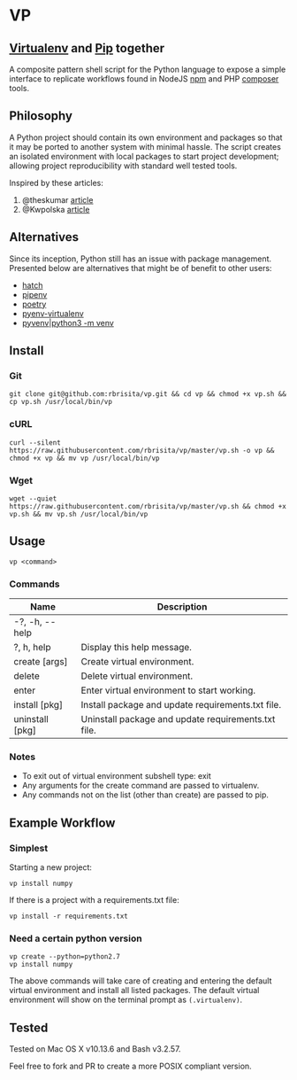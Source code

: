 # VP
## [Virtualenv](https://virtualenv.pypa.io/en/latest/) and [Pip](https://pip.pypa.io/en/latest/) together

A composite pattern shell script for the Python language to expose a simple interface
to replicate workflows found in NodeJS [npm](https://www.npmjs.com/) and PHP [composer](https://getcomposer.org/) tools.

## Philosophy

A Python project should contain its own environment and packages so that it may be ported to another system
with minimal hassle. The script creates an isolated environment with local packages to start project
development; allowing project reproducibility with standard well tested tools.

Inspired by these articles:

1. @theskumar [article](https://saurabh-kumar.com/blog/virtualenv-vs-virtualenvwrapper.html)
1. @Kwpolska [article](https://chriswarrick.com/blog/2018/07/17/pipenv-promises-a-lot-delivers-very-little/)

## Alternatives

Since its inception, Python still has an issue with package management.
Presented below are alternatives that might be of benefit to other users:

* [hatch](https://github.com/ofek/hatch)
* [pipenv](https://github.com/pypa/pipenv)
* [poetry](https://github.com/sdispater/poetry)
* [pyenv-virtualenv](https://github.com/pyenv/pyenv-virtualenv)
* [pyvenv|python3 -m venv](https://docs.python.org/3/library/venv.html)

## Install

### Git
```shell
git clone git@github.com:rbrisita/vp.git && cd vp && chmod +x vp.sh && cp vp.sh /usr/local/bin/vp
```

### cURL
```shell
curl --silent https://raw.githubusercontent.com/rbrisita/vp/master/vp.sh -o vp && chmod +x vp && mv vp /usr/local/bin/vp
```

### Wget
```shell
wget --quiet https://raw.githubusercontent.com/rbrisita/vp/master/vp.sh && chmod +x vp.sh && mv vp.sh /usr/local/bin/vp
```

## Usage
	vp <command>
### Commands
|Name|Description|
|-|-|
|-?, -h, --help||
|?, h, help|Display this help message.
|create [args]|Create virtual environment.
|delete|Delete virtual environment.
|enter|Enter virtual environment to start working.
|install [pkg]|Install package and update requirements.txt file.
|uninstall [pkg]|Uninstall package and update requirements.txt file.

### Notes
* To exit out of virtual environment subshell type: exit
* Any arguments for the create command are passed to virtualenv.
* Any commands not on the list (other than create) are passed to pip.

## Example Workflow

### Simplest

Starting a new project:
```shell
vp install numpy
```

If there is a project with a requirements.txt file:
```shell
vp install -r requirements.txt
```

### Need a certain python version
```shell
vp create --python=python2.7
vp install numpy
```

The above commands will take care of creating and entering the default virtual environment and install all listed packages.
The default virtual environment will show on the terminal prompt as `(.virtualenv)`.

## Tested

Tested on Mac OS X v10.13.6 and Bash v3.2.57.

Feel free to fork and PR to create a more POSIX compliant version.
